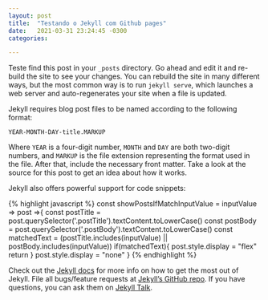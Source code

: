 ```yaml
---
layout: post
title:  "Testando o Jekyll com Github pages"
date:   2021-03-31 23:24:45 -0300
categories: 

---
```

Teste find this post in your `_posts` directory. Go ahead and edit it and re-build the site to see your changes. You can rebuild the site in many different ways, but the most common way is to run `jekyll serve`, which launches a web server and auto-regenerates your site when a file is updated.

Jekyll requires blog post files to be named according to the following format:

`YEAR-MONTH-DAY-title.MARKUP`

Where `YEAR` is a four-digit number, `MONTH` and `DAY` are both two-digit numbers, and `MARKUP` is the file extension representing the format used in the file. After that, include the necessary front matter. Take a look at the source for this post to get an idea about how it works.

Jekyll also offers powerful support for code snippets:

{% highlight javascript %}
const showPostsIfMatchInputValue = inputValue => post =>{
  const postTitle = post.querySelector('.postTitle').textContent.toLowerCase()
  const postBody = post.querySelector('.postBody').textContent.toLowerCase()
  const matchedText = (postTitle.includes(inputValue)
    || postBody.includes(inputValue))
  if(matchedText){
    post.style.display = "flex"
    return
  }
  post.style.display = "none"
}
{% endhighlight %}

Check out the [Jekyll docs][jekyll-docs] for more info on how to get the most out of Jekyll. File all bugs/feature requests at [Jekyll’s GitHub repo][jekyll-gh]. If you have questions, you can ask them on [Jekyll Talk][jekyll-talk].

[jekyll-docs]: https://jekyllrb.com/docs/home
[jekyll-gh]:   https://github.com/jekyll/jekyll
[jekyll-talk]: https://talk.jekyllrb.com/
